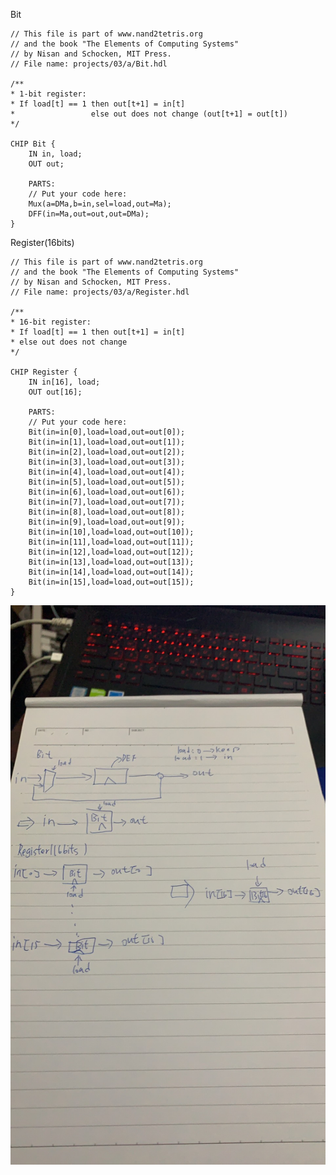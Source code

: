 Bit

    // This file is part of www.nand2tetris.org
    // and the book "The Elements of Computing Systems"
    // by Nisan and Schocken, MIT Press.
    // File name: projects/03/a/Bit.hdl

    /**
    * 1-bit register:
    * If load[t] == 1 then out[t+1] = in[t]
    *                 else out does not change (out[t+1] = out[t])
    */

    CHIP Bit {
        IN in, load;
        OUT out;

        PARTS:
        // Put your code here:
        Mux(a=DMa,b=in,sel=load,out=Ma);
        DFF(in=Ma,out=out,out=DMa);
    }

Register(16bits)

    // This file is part of www.nand2tetris.org
    // and the book "The Elements of Computing Systems"
    // by Nisan and Schocken, MIT Press.
    // File name: projects/03/a/Register.hdl

    /**
    * 16-bit register:
    * If load[t] == 1 then out[t+1] = in[t]
    * else out does not change
    */

    CHIP Register {
        IN in[16], load;
        OUT out[16];

        PARTS:
        // Put your code here:
        Bit(in=in[0],load=load,out=out[0]);
        Bit(in=in[1],load=load,out=out[1]);
        Bit(in=in[2],load=load,out=out[2]);
        Bit(in=in[3],load=load,out=out[3]);
        Bit(in=in[4],load=load,out=out[4]);
        Bit(in=in[5],load=load,out=out[5]);
        Bit(in=in[6],load=load,out=out[6]);
        Bit(in=in[7],load=load,out=out[7]);
        Bit(in=in[8],load=load,out=out[8]);
        Bit(in=in[9],load=load,out=out[9]);
        Bit(in=in[10],load=load,out=out[10]);
        Bit(in=in[11],load=load,out=out[11]);
        Bit(in=in[12],load=load,out=out[12]);
        Bit(in=in[13],load=load,out=out[13]);
        Bit(in=in[14],load=load,out=out[14]);
        Bit(in=in[15],load=load,out=out[15]);
    }

![image](https://github.com/JANZC2020/co109a/blob/master/HOMEWORK/image/S__2695477.jpg)
